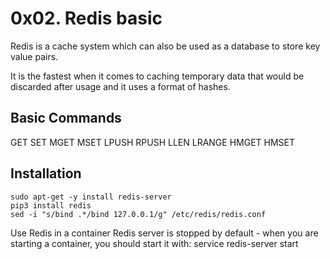 # 0x02. Redis basic

Redis is a cache system which can also be used as a database to store key value pairs.

It is the fastest when it comes to caching temporary data that would be discarded after usage and it uses a format of hashes.

## Basic Commands
GET
SET
MGET
MSET
LPUSH
RPUSH
LLEN
LRANGE
HMGET
HMSET

## Installation

```
sudo apt-get -y install redis-server
pip3 install redis
sed -i "s/bind .*/bind 127.0.0.1/g" /etc/redis/redis.conf
```
Use Redis in a container
Redis server is stopped by default - when you are starting a container, you should start it with: service redis-server start
